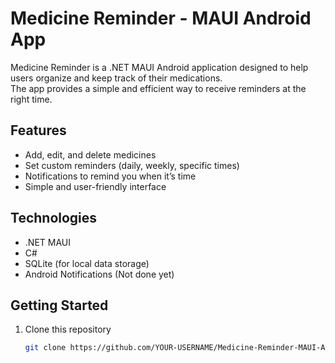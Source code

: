 # Medicine Reminder - MAUI Android App

Medicine Reminder is a .NET MAUI Android application designed to help users organize and keep track of their medications.  
The app provides a simple and efficient way to receive reminders at the right time.

## Features
- Add, edit, and delete medicines
- Set custom reminders (daily, weekly, specific times)
- Notifications to remind you when it’s time
- Simple and user-friendly interface

## Technologies
- .NET MAUI
- C#
- SQLite (for local data storage)
- Android Notifications (Not done yet)

## Getting Started
1. Clone this repository  
   ```bash
   git clone https://github.com/YOUR-USERNAME/Medicine-Reminder-MAUI-Android-App.git
